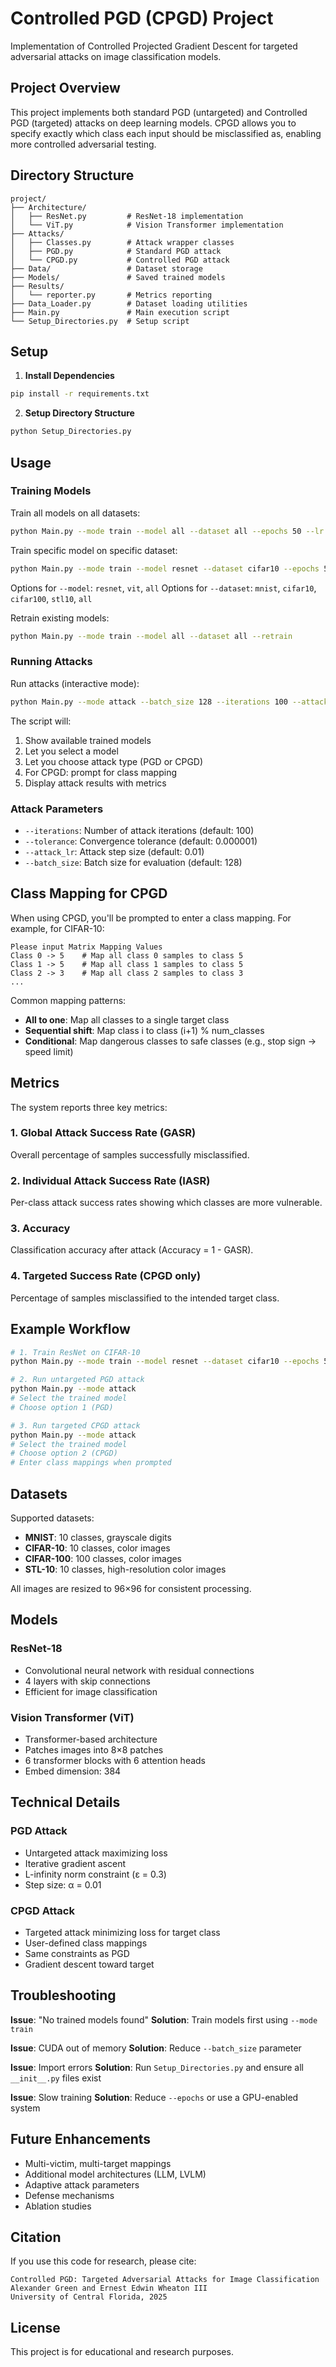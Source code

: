 # Controlled PGD (CPGD) Project

Implementation of Controlled Projected Gradient Descent for targeted adversarial attacks on image classification models.

## Project Overview

This project implements both standard PGD (untargeted) and Controlled PGD (targeted) attacks on deep learning models. CPGD allows you to specify exactly which class each input should be misclassified as, enabling more controlled adversarial testing.

## Directory Structure

```
project/
├── Architecture/
│   ├── ResNet.py         # ResNet-18 implementation
│   └── ViT.py            # Vision Transformer implementation
├── Attacks/
│   ├── Classes.py        # Attack wrapper classes
│   ├── PGD.py            # Standard PGD attack
│   └── CPGD.py           # Controlled PGD attack
├── Data/                 # Dataset storage
├── Models/               # Saved trained models
├── Results/
│   └── reporter.py       # Metrics reporting
├── Data_Loader.py        # Dataset loading utilities
├── Main.py               # Main execution script
└── Setup_Directories.py  # Setup script
```

## Setup

1. **Install Dependencies**

```bash
pip install -r requirements.txt
```

2. **Setup Directory Structure**

```bash
python Setup_Directories.py
```

## Usage

### Training Models

Train all models on all datasets:

```bash
python Main.py --mode train --model all --dataset all --epochs 50 --lr 0.001 --batch_size 128
```

Train specific model on specific dataset:

```bash
python Main.py --mode train --model resnet --dataset cifar10 --epochs 50
```

Options for `--model`: `resnet`, `vit`, `all`
Options for `--dataset`: `mnist`, `cifar10`, `cifar100`, `stl10`, `all`

Retrain existing models:

```bash
python Main.py --mode train --model all --dataset all --retrain
```

### Running Attacks

Run attacks (interactive mode):

```bash
python Main.py --mode attack --batch_size 128 --iterations 100 --attack_lr 0.01
```

The script will:

1. Show available trained models
2. Let you select a model
3. Let you choose attack type (PGD or CPGD)
4. For CPGD: prompt for class mapping
5. Display attack results with metrics

### Attack Parameters

- `--iterations`: Number of attack iterations (default: 100)
- `--tolerance`: Convergence tolerance (default: 0.000001)
- `--attack_lr`: Attack step size (default: 0.01)
- `--batch_size`: Batch size for evaluation (default: 128)

## Class Mapping for CPGD

When using CPGD, you'll be prompted to enter a class mapping. For example, for CIFAR-10:

```
Please input Matrix Mapping Values
Class 0 -> 5    # Map all class 0 samples to class 5
Class 1 -> 5    # Map all class 1 samples to class 5
Class 2 -> 3    # Map all class 2 samples to class 3
...
```

Common mapping patterns:

- **All to one**: Map all classes to a single target class
- **Sequential shift**: Map class i to class (i+1) % num_classes
- **Conditional**: Map dangerous classes to safe classes (e.g., stop sign → speed limit)

## Metrics

The system reports three key metrics:

### 1. Global Attack Success Rate (GASR)

Overall percentage of samples successfully misclassified.

### 2. Individual Attack Success Rate (IASR)

Per-class attack success rates showing which classes are more vulnerable.

### 3. Accuracy

Classification accuracy after attack (Accuracy = 1 - GASR).

### 4. Targeted Success Rate (CPGD only)

Percentage of samples misclassified to the intended target class.

## Example Workflow

```bash
# 1. Train ResNet on CIFAR-10
python Main.py --mode train --model resnet --dataset cifar10 --epochs 50

# 2. Run untargeted PGD attack
python Main.py --mode attack
# Select the trained model
# Choose option 1 (PGD)

# 3. Run targeted CPGD attack
python Main.py --mode attack
# Select the trained model
# Choose option 2 (CPGD)
# Enter class mappings when prompted
```

## Datasets

Supported datasets:

- **MNIST**: 10 classes, grayscale digits
- **CIFAR-10**: 10 classes, color images
- **CIFAR-100**: 100 classes, color images
- **STL-10**: 10 classes, high-resolution color images

All images are resized to 96×96 for consistent processing.

## Models

### ResNet-18

- Convolutional neural network with residual connections
- 4 layers with skip connections
- Efficient for image classification

### Vision Transformer (ViT)

- Transformer-based architecture
- Patches images into 8×8 patches
- 6 transformer blocks with 6 attention heads
- Embed dimension: 384

## Technical Details

### PGD Attack

- Untargeted attack maximizing loss
- Iterative gradient ascent
- L-infinity norm constraint (ε = 0.3)
- Step size: α = 0.01

### CPGD Attack

- Targeted attack minimizing loss for target class
- User-defined class mappings
- Same constraints as PGD
- Gradient descent toward target

## Troubleshooting

**Issue**: "No trained models found"
**Solution**: Train models first using `--mode train`

**Issue**: CUDA out of memory
**Solution**: Reduce `--batch_size` parameter

**Issue**: Import errors
**Solution**: Run `Setup_Directories.py` and ensure all `__init__.py` files exist

**Issue**: Slow training
**Solution**: Reduce `--epochs` or use a GPU-enabled system

## Future Enhancements

- Multi-victim, multi-target mappings
- Additional model architectures (LLM, LVLM)
- Adaptive attack parameters
- Defense mechanisms
- Ablation studies

## Citation

If you use this code for research, please cite:

```
Controlled PGD: Targeted Adversarial Attacks for Image Classification
Alexander Green and Ernest Edwin Wheaton III
University of Central Florida, 2025
```

## License

This project is for educational and research purposes.
